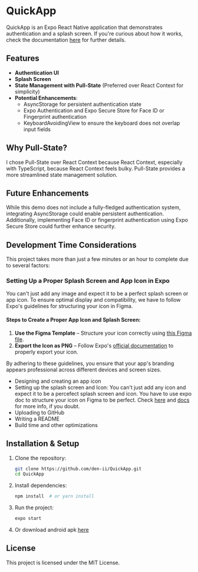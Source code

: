 # QuickApp

QuickApp is an Expo React Native application that demonstrates authentication and a splash screen. If you're curious about how it works, check the documentation [here](https://docs.expo.dev/router/reference/authentication/) for further details.

## Features

- **Authentication UI**
- **Splash Screen**
- **State Management with Pull-State** (Preferred over React Context for simplicity)
- **Potential Enhancements**:
  - AsyncStorage for persistent authentication state
  - Expo Authentication and Expo Secure Store for Face ID or Fingerprint authentication
  - KeyboardAvoidingView to ensure the keyboard does not overlap input fields

## Why Pull-State?

I chose Pull-State over React Context because React Context, especially with TypeScript, because React Context feels bulky. Pull-State provides a more streamlined state management solution.

## Future Enhancements

While this demo does not include a fully-fledged authentication system, integrating AsyncStorage could enable persistent authentication. Additionally, implementing Face ID or fingerprint authentication using Expo Secure Store could further enhance security.

## Development Time Considerations

This project takes more than just a few minutes or an hour to complete due to several factors:

### Setting Up a Proper Splash Screen and App Icon in Expo  

You can't just add any image and expect it to be a perfect splash screen or app icon. To ensure optimal display and compatibility, we have to follow Expo's guidelines for structuring your icon in Figma.  

#### Steps to Create a Proper App Icon and Splash Screen:  
1. **Use the Figma Template** – Structure your icon correctly using [this Figma file](https://www.figma.com/community/file/1155362909441341285/expo-app-icon-splash).  
2. **Export the Icon as PNG** – Follow Expo's [official documentation](https://docs.expo.dev/develop/user-interface/splash-screen-and-app-icon/#export-the-icon-image-as-a-png) to properly export your icon.  

By adhering to these guidelines, you ensure that your app's branding appears professional across different devices and screen sizes.

- Designing and creating an app icon
- Setting up the splash screen and Icon: You can't just add any icon and expect it to be a percefect splash screen and icon. You have to use expo doc to structure your icon on Figma to be perfect. Check [here](https://www.google.com/url?sa=t&source=web&rct=j&opi=89978449&url=https://www.figma.com/community/file/1155362909441341285/expo-app-icon-splash&ved=2ahUKEwjyh7bCzoaMAxVkVUEAHVORJ2oQFnoECAkQAQ&usg=AOvVaw2mBMefVF6L9XA2Dm2FHoq-) and [docs](https://docs.expo.dev/develop/user-interface/splash-screen-and-app-icon/#export-the-icon-image-as-a-png) for more info, if you doubt.
- Uploading to GitHub
- Writing a README
- Build time and other optimizations

## Installation & Setup

1. Clone the repository:
   ```sh
   git clone https://github.com/den-ii/QuickApp.git
   cd QuickApp
   ```
2. Install dependencies:
   ```sh
   npm install  # or yarn install
   ```
3. Run the project:
   ```sh
   expo start
   ```
4. Or download android apk [here]()

## License

This project is licensed under the MIT License.
